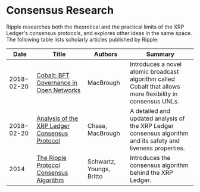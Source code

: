 # Consensus Research

Ripple researches both the theoretical and the practical limits of the XRP Ledger's consensus protocols, and explores other ideas in the same space. The following table lists scholarly articles published by Ripple:

| Date | Title | Authors | Summary |
|---|---|---|---|
| 2018-02-20 | [Cobalt: BFT Governance in Open Networks](https://arxiv.org/abs/1802.07240) | MacBrough | Introduces a novel atomic broadcast algorithm called Cobalt that allows more flexibility in consensus UNLs. |
| 2018-02-20 | [Analysis of the XRP Ledger Consensus Protocol](https://arxiv.org/abs/1802.07242) | Chase, MacBrough | A detailed and updated analysis of the XRP Ledger consensus algorithm and its safety and liveness properties. |
| 2014 | [The Ripple Protocol Consensus Algorithm](https://ripple.com/files/ripple_consensus_whitepaper.pdf) | Schwartz, Youngs, Britto | Introduces the consensus algorithm behind the XRP Ledger. |

<!-- SPELLING_IGNORE: bft, liveness -->
